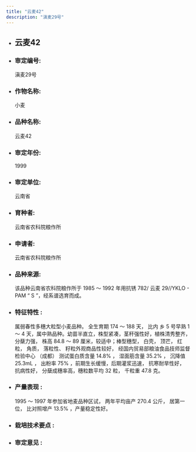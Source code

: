 ```yaml
---
title: "云麦42"
description: "滇麦29号"
---
```

* ## 云麦42
* ###  审定编号:  
   滇麦29号

*  ### 作物名称:  
   小麦

*   ###  品种名称: 
    云麦42

*   ### 审定年份: 
    1999

*   ### 审定单位:  
    云南省

*   ### 育种者:  
    云南省农科院粮作所

*   ### 申请者:  
    云南省农科院粮作所

*   ### 品种来源:  
    该品种云南省农科院粮作所于 1985 ～ 1992 年用抗锈 782/ 云麦 29//YKLO - PAM “ S ”，经系谱选育而成。

*   ### 特征特性 : 
    属弱春性多穗大粒型小麦品种。 全生育期 174 ～ 188 天， 比内 乡 5 号早熟 1 ～ 4 天，属中熟品种。幼苗半直立，株型紧凑，茎秆强性好，植株清秀整齐，分蘖力强， 株高 84.8 ～ 89 厘米，较适中；棒型穗型， 白壳， 顶芒， 红粒， 角质， 落粒性、 籽粒外观商品性较好， 经国内贸易部粮油食品技师监督检验中心 （成都） 测试蛋白质含量 14.8% ， 湿面筋含量 35.2% ， 沉降值 25.3mL ， 出粉率 75% ，前期生长缓慢，后期灌浆迅速， 抗寒耐旱性好， 抗病性好， 分蘖成穗率高，穗粒数平均 32 粒， 千粒重 47.8 克。 

*   ### 产量表现 : 
    1995 ～ 1997 年参加省地麦品种区试， 两年平均亩产 270.4 公斤， 居第一位， 比对照增产 13.5% ，产量稳定性好。

*   ### 栽培技术要点 : 
    

*   ### 审定意见 : 
    
